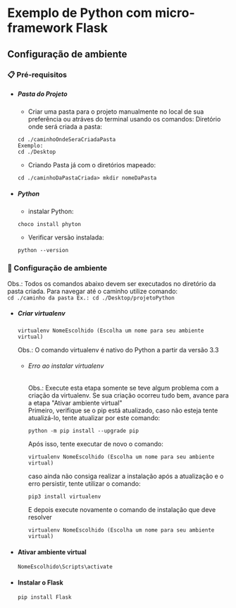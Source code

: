 # Exemplo de Python com micro-framework Flask
## Configuração de ambiente


### 📋 Pré-requisitos
  * ##### Pasta do Projeto

    * Criar uma pasta para o projeto manualmente no local de sua preferência ou atráves do terminal usando os comandos:
    Diretório onde será criada a pasta:
    ```
    cd ./caminhoOndeSeraCriadaPasta
    Exemplo:
    cd ./Desktop
    ```
    * Criando Pasta já com o diretórios mapeado:
    ```
    cd ./caminhoDaPastaCriada> mkdir nomeDaPasta
    ```
  * ##### Python
    * instalar Python:
    ```
    choco install phyton
    ```
    * Verificar versão instalada:
    ```
    python --version
    ```

### 🔧 Configuração de ambiente
  Obs.: Todos os comandos abaixo devem ser executados no diretório da pasta criada.
  Para navegar até o caminho utilize  comando:  
    ```
    cd ./caminho da pasta
    Ex.: cd ./Desktop/projetoPython
    ```

  * ##### Criar virtualenv
  
    ```
    virtualenv NomeEscolhido (Escolha um nome para seu ambiente virtual)
    ```
    Obs.: O comando virtualenv é nativo do Python a partir da versão 3.3
    
      * ###### Erro ao instalar virtualenv
         Obs.: Execute esta etapa somente se teve algum problema com a criação da virtualenv. Se sua criação ocorreu tudo bem, avance para a etapa "Ativar ambiente virtual"     
         Primeiro, verifique se o pip está atualizado, caso não esteja tente atualizá-lo, tente atualizar por este comando:
          ```
          python -m pip install --upgrade pip
          ```
         Após isso, tente executar de novo o comando:
           ```
           virtualenv NomeEscolhido (Escolha um nome para seu ambiente virtual)
           ```

         caso ainda não consiga realizar a instalação após a atualização e o erro persistir, tente utilizar o comando:
           ```
           pip3 install virtualenv
           ```
         E depois execute novamente o comando de instalação que deve resolver
           ```
           virtualenv NomeEscolhido (Escolha um nome para seu ambiente virtual)
           ```
           
  * #### Ativar ambiente virtual
    ```
    NomeEscolhido\Scripts\activate
    ```

  * #### Instalar o Flask
    ```
    pip install Flask
    ```




